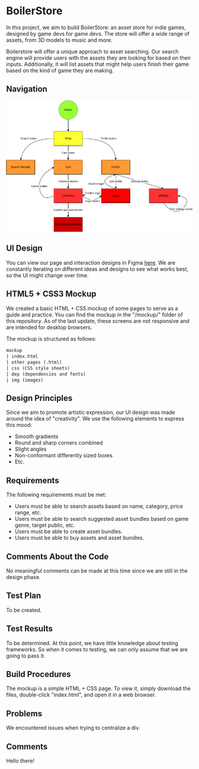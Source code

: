 # BoilerStore

In this project, we aim to build BoilerStore: an asset store for indie games, designed by game devs for game devs. The store will offer a wide range of assets, from 3D models to music and more.

Boilerstore will offer a unique approach to asset searching. Our search engine will provide users with the assets they are looking for based on their inputs. Additionally, it will list assets that might help users finish their game based on the kind of game they are making.

## Navigation
![navigation diagram](navigation/navigation_diagram.png)

## UI Design
You can view our page and interaction designs in Figma [here](https://www.figma.com/file/0VzORJzqKJ0QuVIZ8dZElY/Web?type=design&node-id=0%3A1&t=3D4Uz93yfZ2p1mte-1). We are constantly iterating on different ideas and designs to see what works best, so the UI might change over time.

## HTML5 + CSS3 Mockup
We created a basic HTML + CSS mockup of some pages to serve as a guide and practice. You can find the mockup in the "/mockup/" folder of this repository. As of the last update, these screens are not responsive and are intended for desktop browsers.

The mockup is structured as follows:

    mockup
    | index.html
    | other pages (.html)
    | css (CSS style sheets)
    | dep (dependencies and fonts)
    | img (images)

## Design Principles
Since we aim to promote artistic expression, our UI design was made around the idea of "creativity". We use the following elements to express this mood:

- Smooth gradients
- Round and sharp corners combined
- Slight angles
- Non-conformant differently sized boxes
- Etc.

## Requirements
The following requirements must be met:

- Users must be able to search assets based on name, category, price range, etc.
- Users must be able to search suggested asset bundles based on game genre, target public, etc.
- Users must be able to create asset bundles.
- Users must be able to buy assets and asset bundles.

## Comments About the Code
No meaningful comments can be made at this time since we are still in the design phase.

## Test Plan
To be created.

## Test Results
To be determined. At this point, we have little knowledge about testing frameworks. So when it comes to testing, we can only assume that we are going to pass it.

## Build Procedures
The mockup is a simple HTML + CSS page. To view it, simply download the files, double-click "index.html", and open it in a web browser.

## Problems
We encountered issues when trying to centralize a div.

## Comments
Hello there!
